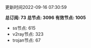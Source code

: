 更新时间2022-09-16 07:30:59

**总订阅: 73**
**总节点: 3096**
**有效节点: 1005**
- ss节点: 615
- v2ray节点: 323
- trojan节点: 67
